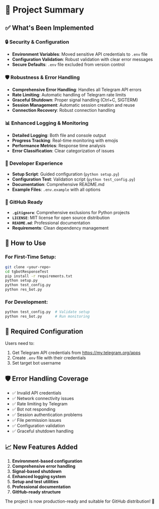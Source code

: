 # 🎯 Project Summary

## ✅ What's Been Implemented

### 🔒 Security & Configuration

- **Environment Variables**: Moved sensitive API credentials to `.env` file
- **Configuration Validation**: Robust validation with clear error messages
- **Secure Defaults**: `.env` file excluded from version control

### 🛡️ Robustness & Error Handling

- **Comprehensive Error Handling**: Handles all Telegram API errors
- **Rate Limiting**: Automatic handling of Telegram rate limits
- **Graceful Shutdown**: Proper signal handling (Ctrl+C, SIGTERM)
- **Session Management**: Automatic session creation and reuse
- **Connection Recovery**: Robust connection handling

### 📊 Enhanced Logging & Monitoring

- **Detailed Logging**: Both file and console output
- **Progress Tracking**: Real-time monitoring with emojis
- **Performance Metrics**: Response time analysis
- **Error Classification**: Clear categorization of issues

### 🔧 Developer Experience

- **Setup Script**: Guided configuration (`python setup.py`)
- **Configuration Test**: Validation script (`python test_config.py`)
- **Documentation**: Comprehensive README.md
- **Example Files**: `.env.example` with all options

### 📁 GitHub Ready

- **`.gitignore`**: Comprehensive exclusions for Python projects
- **`LICENSE`**: MIT license for open source distribution
- **`README.md`**: Professional documentation
- **Requirements**: Clean dependency management

## 🚀 How to Use

### For First-Time Setup:

```bash
git clone <your-repo>
cd tgbotResponseTest
pip install -r requirements.txt
python setup.py
python test_config.py
python res_bot.py
```

### For Development:

```bash
python test_config.py  # Validate setup
python res_bot.py      # Run monitoring
```

## 🔑 Required Configuration

Users need to:

1. Get Telegram API credentials from https://my.telegram.org/apps
2. Create `.env` file with their credentials
3. Set target bot username

## 🛡️ Error Handling Coverage

- ✅ Invalid API credentials
- ✅ Network connectivity issues
- ✅ Rate limiting by Telegram
- ✅ Bot not responding
- ✅ Session authentication problems
- ✅ File permission issues
- ✅ Configuration validation
- ✅ Graceful shutdown handling

## 📈 New Features Added

1. **Environment-based configuration**
2. **Comprehensive error handling**
3. **Signal-based shutdown**
4. **Enhanced logging system**
5. **Setup and test utilities**
6. **Professional documentation**
7. **GitHub-ready structure**

The project is now production-ready and suitable for GitHub distribution! 🎉
